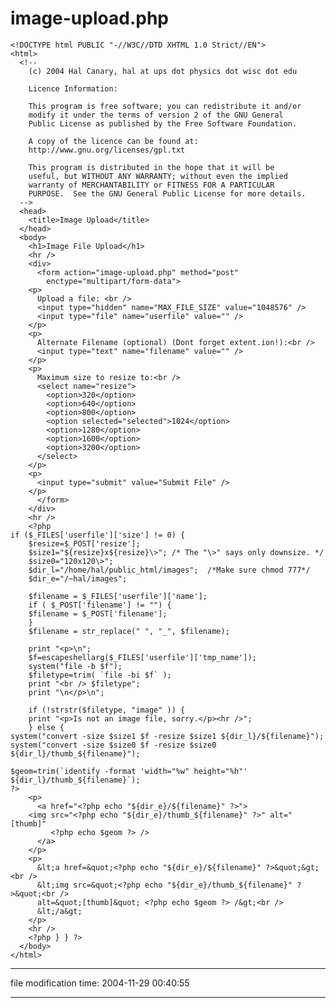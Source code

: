 image-upload.php
================

    
    <!DOCTYPE html PUBLIC "-//W3C//DTD XHTML 1.0 Strict//EN">
    <html>
      <!-- 
        (c) 2004 Hal Canary, hal at ups dot physics dot wisc dot edu
    
        Licence Information:
    
        This program is free software; you can redistribute it and/or
        modify it under the terms of version 2 of the GNU General
        Public License as published by the Free Software Foundation.
    
        A copy of the licence can be found at:
    	http://www.gnu.org/licenses/gpl.txt
    
        This program is distributed in the hope that it will be
        useful, but WITHOUT ANY WARRANTY; without even the implied
        warranty of MERCHANTABILITY or FITNESS FOR A PARTICULAR
        PURPOSE.  See the GNU General Public License for more details.
      -->
      <head>
        <title>Image Upload</title>
      </head>
      <body>
        <h1>Image File Upload</h1>
        <hr />
        <div>
          <form action="image-upload.php" method="post" 
    	    enctype="multipart/form-data">
    	<p>
    	  Upload a file: <br />
    	  <input type="hidden" name="MAX_FILE_SIZE" value="1048576" />
    	  <input type="file" name="userfile" value="" />
    	</p>
    	<p>
    	  Alternate Filename (optional) (Dont forget extent.ion!):<br />
    	  <input type="text" name="filename" value="" />
    	</p>
    	<p>
    	  Maximum size to resize to:<br />
    	  <select name="resize">
    	    <option>320</option>
    	    <option>640</option>
    	    <option>800</option>
    	    <option selected="selected">1024</option>
    	    <option>1280</option>
    	    <option>1600</option>
    	    <option>3200</option>
    	  </select>
    	</p>
    	<p>
    	  <input type="submit" value="Submit File" />
    	</p>
          </form>
        </div>
        <hr />
        <?php
    if ($_FILES['userfile']['size'] != 0) {
        $resize=$_POST['resize'];
        $size1="${resize}x${resize}\>"; /* The "\>" says only downsize. */
        $size0="120x120\>";
        $dir_l="/home/hal/public_html/images";  /*Make sure chmod 777*/
        $dir_e="/~hal/images";
    
        $filename = $_FILES['userfile']['name'];
        if ( $_POST['filename'] != "") {
    	$filename = $_POST['filename'];
        }
        $filename = str_replace(" ", "_", $filename);
        
        print "<p>\n";
        $f=escapeshellarg($_FILES['userfile']['tmp_name']);
        system("file -b $f");
        $filetype=trim( `file -bi $f` );
        print "<br /> $filetype";
        print "\n</p>\n";
    
        if (!strstr($filetype, "image" )) {
    	print "<p>Is not an image file, sorry.</p><hr />";
        } else {
    system("convert -size $size1 $f -resize $size1 ${dir_l}/${filename}");
    system("convert -size $size0 $f -resize $size0 ${dir_l}/thumb_${filename}");
    
    $geom=trim(`identify -format 'width="%w" height="%h"' ${dir_l}/thumb_${filename}`);
    ?>
        <p>
          <a href="<?php echo "${dir_e}/${filename}" ?>">
    	<img src="<?php echo "${dir_e}/thumb_${filename}" ?>" alt="[thumb]" 
    	     <?php echo $geom ?> />
          </a>
        </p>
        <p>
          &lt;a href=&quot;<?php echo "${dir_e}/${filename}" ?>&quot;&gt;<br />
          &lt;img src=&quot;<?php echo "${dir_e}/thumb_${filename}" ?>&quot;<br />
          alt=&quot;[thumb]&quot; <?php echo $geom ?> /&gt;<br />
          &lt;/a&gt;
        </p>
        <hr />
        <?php } } ?>
      </body>
    </html>
    

* * *

file modification time: 2004-11-29 00:40:55

* * *

